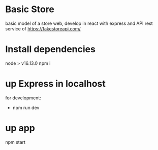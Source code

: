 # Basic Store

basic model of a store web, develop in react with express and API rest service of https://fakestoreapi.com/

# Install dependencies 
node > v16.13.0
npm i

# up Express in localhost

for development:
- npm run dev 

# up app
npm start